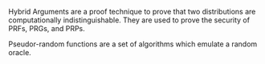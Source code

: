 
Hybrid Arguments are a proof technique to prove that two distributions are computationally indistinguishable. They are used to prove the security of PRFs, PRGs, and PRPs.

Pseudor-random functions are a set of algorithms which emulate a random oracle.
